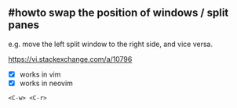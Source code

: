 ## #howto swap the position of windows / split panes

e.g. move the left split window to the right side, and vice versa.

https://vi.stackexchange.com/a/10796

- [x] works in vim
- [x] works in neovim

```
<C-w> <C-r>
```
